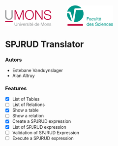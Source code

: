 <p>
    <img src="./resources/umons.png" width="150" alt="UMONS Logo">
        &nbsp&nbsp&nbsp&nbsp&nbsp&nbsp&nbsp&nbsp&nbsp&nbsp&nbsp
    <img src="./resources/umons-fs.png" width="150" alt="UMONS Logo">
</p>

# SPJRUD Translator

### Autors

- Estebane Vanduynslager
- Alan Altruy

### Features

- [x] List of Tables
- [ ] List of Relations
- [x] Show a table
- [ ] Show a relation
- [x] Create a SPJRUD expression
- [x] List of SPJRUD expression
- [ ] Validation of SPJRUD Expression
- [ ] Execute a SPJRUD expression
